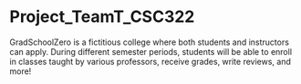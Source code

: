 # Project_TeamT_CSC322
GradSchoolZero is a fictitious college where both students and instructors can apply. 
During different semester periods, students will be able to enroll in classes taught by various professors, receive grades, write reviews, and more!
